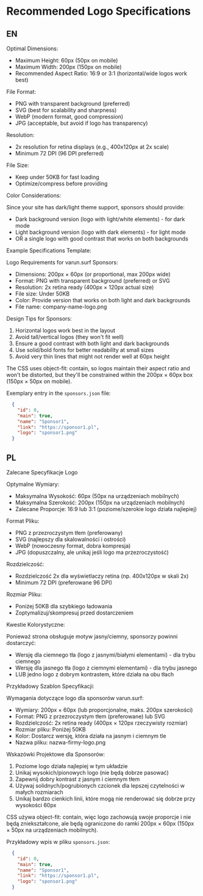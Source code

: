 Recommended Logo Specifications
===============================

## EN

Optimal Dimensions:

- Maximum Height: 60px (50px on mobile)
- Maximum Width: 200px (150px on mobile)
- Recommended Aspect Ratio: 16:9 or 3:1 (horizontal/wide logos work best)

File Format:

- PNG with transparent background (preferred)
- SVG (best for scalability and sharpness)
- WebP (modern format, good compression)
- JPG (acceptable, but avoid if logo has transparency)

Resolution:

- 2x resolution for retina displays (e.g., 400x120px at 2x scale)
- Minimum 72 DPI (96 DPI preferred)

File Size:

- Keep under 50KB for fast loading
- Optimize/compress before providing

Color Considerations:

Since your site has dark/light theme support, sponsors should provide:
- Dark background version (logo with light/white elements) - for dark mode
- Light background version (logo with dark elements) - for light mode
- OR a single logo with good contrast that works on both backgrounds

Example Specifications Template:

Logo Requirements for varun.surf Sponsors:
- Dimensions: 200px × 60px (or proportional, max 200px wide)
- Format: PNG with transparent background (preferred) or SVG
- Resolution: 2x retina ready (400px × 120px actual size)
- File size: Under 50KB
- Color: Provide version that works on both light and dark backgrounds
- File name: company-name-logo.png

Design Tips for Sponsors:

1. Horizontal logos work best in the layout
2. Avoid tall/vertical logos (they won't fit well)
3. Ensure a good contrast with both light and dark backgrounds
4. Use solid/bold fonts for better readability at small sizes
5. Avoid very thin lines that might not render well at 60px height

The CSS uses object-fit: contain, so logos maintain their aspect ratio and won't be distorted, but they'll be constrained within the 200px × 60px box (150px × 50px on mobile).

Exemplary entry in the `sponsors.json` file:

```json
  {
    "id": 0,
    "main": true,
    "name": "Sponsor1",
    "link": "https://sponsor1.pl",
    "logo": "sponsor1.png"
  }
```

## PL

Zalecane Specyfikacje Logo

Optymalne Wymiary:

- Maksymalna Wysokość: 60px (50px na urządzeniach mobilnych)
- Maksymalna Szerokość: 200px (150px na urządzeniach mobilnych)
- Zalecane Proporcje: 16:9 lub 3:1 (poziome/szerokie logo działa najlepiej)

Format Pliku:

- PNG z przezroczystym tłem (preferowany)
- SVG (najlepszy dla skalowalności i ostrości)
- WebP (nowoczesny format, dobra kompresja)
- JPG (dopuszczalny, ale unikaj jeśli logo ma przezroczystość)

Rozdzielczość:

- Rozdzielczość 2x dla wyświetlaczy retina (np. 400x120px w skali 2x)
- Minimum 72 DPI (preferowane 96 DPI)

Rozmiar Pliku:

- Poniżej 50KB dla szybkiego ładowania
- Zoptymalizuj/skompresuj przed dostarczeniem

Kwestie Kolorystyczne:

Ponieważ strona obsługuje motyw jasny/ciemny, sponsorzy powinni dostarczyć:
- Wersję dla ciemnego tła (logo z jasnymi/białymi elementami) - dla trybu ciemnego
- Wersję dla jasnego tła (logo z ciemnymi elementami) - dla trybu jasnego
- LUB jedno logo z dobrym kontrastem, które działa na obu tłach

Przykładowy Szablon Specyfikacji:

Wymagania dotyczące logo dla sponsorów varun.surf:
- Wymiary: 200px × 60px (lub proporcjonalne, maks. 200px szerokości)
- Format: PNG z przezroczystym tłem (preferowane) lub SVG
- Rozdzielczość: 2x retina ready (400px × 120px rzeczywisty rozmiar)
- Rozmiar pliku: Poniżej 50KB
- Kolor: Dostarcz wersję, która działa na jasnym i ciemnym tle
- Nazwa pliku: nazwa-firmy-logo.png

Wskazówki Projektowe dla Sponsorów:

1. Poziome logo działa najlepiej w tym układzie
2. Unikaj wysokich/pionowych logo (nie będą dobrze pasować)
3. Zapewnij dobry kontrast z jasnym i ciemnym tłem
4. Używaj solidnych/pogrubionych czcionek dla lepszej czytelności w małych rozmiarach
5. Unikaj bardzo cienkich linii, które mogą nie renderować się dobrze przy wysokości 60px

CSS używa object-fit: contain, więc logo zachowują swoje proporcje i nie będą zniekształcone, ale będą ograniczone do ramki 200px × 60px (150px × 50px na urządzeniach mobilnych).

Przykładowy wpis w pliku `sponsors.json`:

```json
  {
    "id": 0,
    "main": true,
    "name": "Sponsor1",
    "link": "https://sponsor1.pl",
    "logo": "sponsor1.png"
  }
```

